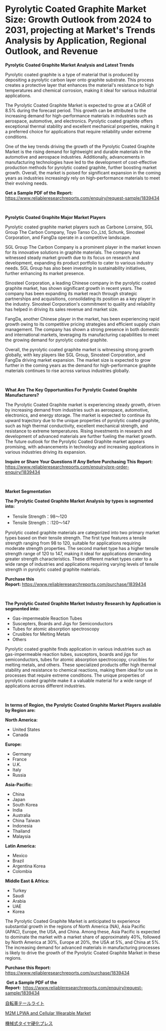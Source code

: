<p><h1>Pyrolytic Coated Graphite Market Size: Growth Outlook from 2024 to 2031, projecting at Market's Trends Analysis by Application, Regional Outlook, and Revenue</h1></p><p><strong>Pyrolytic Coated Graphite Market Analysis and Latest Trends</strong></p>
<p><p>Pyrolytic coated graphite is a type of material that is produced by depositing a pyrolytic carbon layer onto graphite substrate. This process creates a protective layer that enhances the material's resistance to high temperatures and chemical corrosion, making it ideal for various industrial applications.</p><p>The Pyrolytic Coated Graphite Market is expected to grow at a CAGR of 8.5% during the forecast period. This growth can be attributed to the increasing demand for high-performance materials in industries such as aerospace, automotive, and electronics. Pyrolytic coated graphite offers exceptional thermal stability and excellent mechanical properties, making it a preferred choice for applications that require reliability under extreme conditions.</p><p>One of the key trends driving the growth of the Pyrolytic Coated Graphite Market is the rising demand for lightweight and durable materials in the automotive and aerospace industries. Additionally, advancements in manufacturing technologies have led to the development of cost-effective production methods for pyrolytic coated graphite, further boosting market growth. Overall, the market is poised for significant expansion in the coming years as industries increasingly rely on high-performance materials to meet their evolving needs.</p></p>
<p><strong>Get a Sample PDF of the Report:&nbsp;</strong> <a href="https://www.reliableresearchreports.com/enquiry/request-sample/1839434">https://www.reliableresearchreports.com/enquiry/request-sample/1839434</a></p>
<p>&nbsp;</p>
<p><strong>Pyrolytic Coated Graphite Major Market Players</strong></p>
<p><p>Pyrolytic coated graphite market players such as Carbone Lorraine, SGL Group The Carbon Company, Toyo Tanso Co.,Ltd, Schunk, Sinosteel Corporation, and FangDa operate in a competitive landscape. </p><p>SGL Group The Carbon Company is a prominent player in the market known for its innovative solutions in graphite materials. The company has witnessed steady market growth due to its focus on research and development, expanding its product portfolio to cater to various industry needs. SGL Group has also been investing in sustainability initiatives, further enhancing its market presence.</p><p>Sinosteel Corporation, a leading Chinese company in the pyrolytic coated graphite market, has shown significant growth in recent years. The company has been expanding its market reach through strategic partnerships and acquisitions, consolidating its position as a key player in the industry. Sinosteel Corporation's commitment to quality and reliability has helped in driving its sales revenue and market size.</p><p>FangDa, another Chinese player in the market, has been experiencing rapid growth owing to its competitive pricing strategies and efficient supply chain management. The company has shown a strong presence in both domestic and international markets, leveraging its manufacturing capabilities to meet the growing demand for pyrolytic coated graphite.</p><p>Overall, the pyrolytic coated graphite market is witnessing strong growth globally, with key players like SGL Group, Sinosteel Corporation, and FangDa driving market expansion. The market size is expected to grow further in the coming years as the demand for high-performance graphite materials continues to rise across various industries globally.</p></p>
<p>&nbsp;</p>
<p><strong>What Are The Key Opportunities For Pyrolytic Coated Graphite Manufacturers?</strong></p>
<p><p>The Pyrolytic Coated Graphite market is experiencing steady growth, driven by increasing demand from industries such as aerospace, automotive, electronics, and energy storage. The market is expected to continue its upward trajectory due to the unique properties of pyrolytic coated graphite, such as high thermal conductivity, excellent mechanical strength, and resistance to extreme temperatures. Rising investments in research and development of advanced materials are further fueling the market growth. The future outlook for the Pyrolytic Coated Graphite market appears promising, with advancements in technology and increasing applications in various industries driving its expansion.</p></p>
<p><strong>Inquire or Share Your Questions If Any Before Purchasing This Report:</strong> <a href="https://www.reliableresearchreports.com/enquiry/pre-order-enquiry/1839434">https://www.reliableresearchreports.com/enquiry/pre-order-enquiry/1839434</a></p>
<p>&nbsp;</p>
<p><strong>Market Segmentation</strong></p>
<p><strong>The Pyrolytic Coated Graphite Market Analysis by types is segmented into:</strong></p>
<p><ul><li>Tensile Strength：98～120</li><li>Tensile Strength：:120～147</li></ul></p>
<p><p>Pyrolytic coated graphite materials are categorized into two primary market types based on their tensile strength. The first type features a tensile strength ranging from 98 to 120, suitable for applications requiring moderate strength properties. The second market type has a higher tensile strength range of 120 to 147, making it ideal for applications demanding greater strength characteristics. These different market types cater to a wide range of industries and applications requiring varying levels of tensile strength in pyrolytic coated graphite materials.</p></p>
<p><strong>Purchase this Report:&nbsp;</strong><a href="https://www.reliableresearchreports.com/purchase/1839434">https://www.reliableresearchreports.com/purchase/1839434</a></p>
<p>&nbsp;</p>
<p><strong>The Pyrolytic Coated Graphite Market Industry Research by Application is segmented into:</strong></p>
<p><ul><li>Gas-impermeable Reaction Tubes</li><li>Suscepters, Boards and Jigs for Semiconductors</li><li>Tubes for atomic absorption spectroscopy</li><li>Crusibles for Melting Metals</li><li>Others</li></ul></p>
<p><p>Pyrolytic coated graphite finds application in various industries such as gas-impermeable reaction tubes, susceptors, boards and jigs for semiconductors, tubes for atomic absorption spectroscopy, crucibles for melting metals, and others. These specialized products offer high thermal stability and resistance to chemical reactions, making them ideal for use in processes that require extreme conditions. The unique properties of pyrolytic coated graphite make it a valuable material for a wide range of applications across different industries.</p></p>
<p>&nbsp;</p>
<p><strong>In terms of Region, the Pyrolytic Coated Graphite Market Players available by Region are:</strong></p>
<p>
    <p> <strong> North America: </strong>
        <ul>
            <li>United States</li>
            <li>Canada</li>
        </ul>
        </p> 
    <p> <strong> Europe: </strong>
        <ul>
            <li>Germany</li>
            <li>France</li>
            <li>U.K.</li>
            <li>Italy</li>
            <li>Russia</li>
        </ul>
        </p> 
    <p> <strong> Asia-Pacific: </strong>
        <ul>
            <li>China</li>
            <li>Japan</li>
            <li>South Korea</li>
            <li>India</li>
            <li>Australia</li>
            <li>China Taiwan</li>
            <li>Indonesia</li>
            <li>Thailand</li>
            <li>Malaysia</li>
        </ul>
        </p> 
    <p> <strong> Latin America: </strong>
        <ul>
            <li>Mexico</li>
            <li>Brazil</li>
            <li>Argentina Korea</li>
            <li>Colombia</li>
        </ul>
        </p> 
    <p> <strong> Middle East & Africa: </strong>
        <ul>
            <li>Turkey</li>
            <li>Saudi</li>
            <li>Arabia</li>
            <li>UAE</li>
            <li>Korea</li>
        </ul>
    </p>
    </p>
<p><p>The Pyrolytic Coated Graphite Market is anticipated to experience substantial growth in the regions of North America (NA), Asia Pacific (APAC), Europe, the USA, and China. Among these, Asia Pacific is expected to dominate the market with a market share of approximately 40%, followed by North America at 30%, Europe at 20%, the USA at 5%, and China at 5%. The increasing demand for advanced materials in manufacturing processes is likely to drive the growth of the Pyrolytic Coated Graphite Market in these regions.</p></p>
<p><strong>Purchase this Report: </strong><a href="https://www.reliableresearchreports.com/purchase/1839434">https://www.reliableresearchreports.com/purchase/1839434</a></p>
<p>&nbsp;<strong>Get a Sample PDF of the Report:&nbsp;&nbsp;</strong><a href="https://www.reliableresearchreports.com/enquiry/request-sample/1839434">https://www.reliableresearchreports.com/enquiry/request-sample/1839434</a></p>
<p><strong></strong></p>
<p><p><a href="https://medium.com/@jackieshlerin98056/%E8%87%AA%E8%BB%A2%E8%BB%8A%E3%81%AE%E3%83%86%E3%83%BC%E3%83%AB%E3%83%A9%E3%82%A4%E3%83%88%E5%B8%82%E5%A0%B4-%E5%B8%82%E5%A0%B4cagr-%E5%B8%82%E5%A0%B4%E5%8B%95%E5%90%91-%E6%88%90%E9%95%B7%E6%88%A6%E7%95%A5%E3%81%AB%E9%96%A2%E3%81%99%E3%82%8B%E6%B4%9E%E5%AF%9F-03621c378a18">自転車テールライト</a></p><p><a href="https://acidic-farm-354.notion.site/M2M-LPWA-and-Cellular-Wearable-Market-Research-Report-Forecasted-for-Period-from-2024-2031-by-Mar-9c1236f7e0024f07846a6ad6ae3cd912">M2M LPWA and Cellular Wearable Market</a></p><p><a href="https://medium.com/@michaelerde565/%E6%A9%9F%E6%A2%B0%E5%BC%8F%E3%82%BF%E3%82%A4%E3%83%A4%E7%A1%AB%E5%8C%96%E3%83%97%E3%83%AC%E3%82%B9%E5%B8%82%E5%A0%B4-%E7%AB%B6%E4%BA%89%E5%88%86%E6%9E%90-%E5%B8%82%E5%A0%B4%E5%8B%95%E5%90%91-2031%E5%B9%B4%E3%81%BE%E3%81%A7%E3%81%AE%E4%BA%88%E6%B8%AC-15e10ef36259">機械式タイヤ硬化プレス</a></p></p>